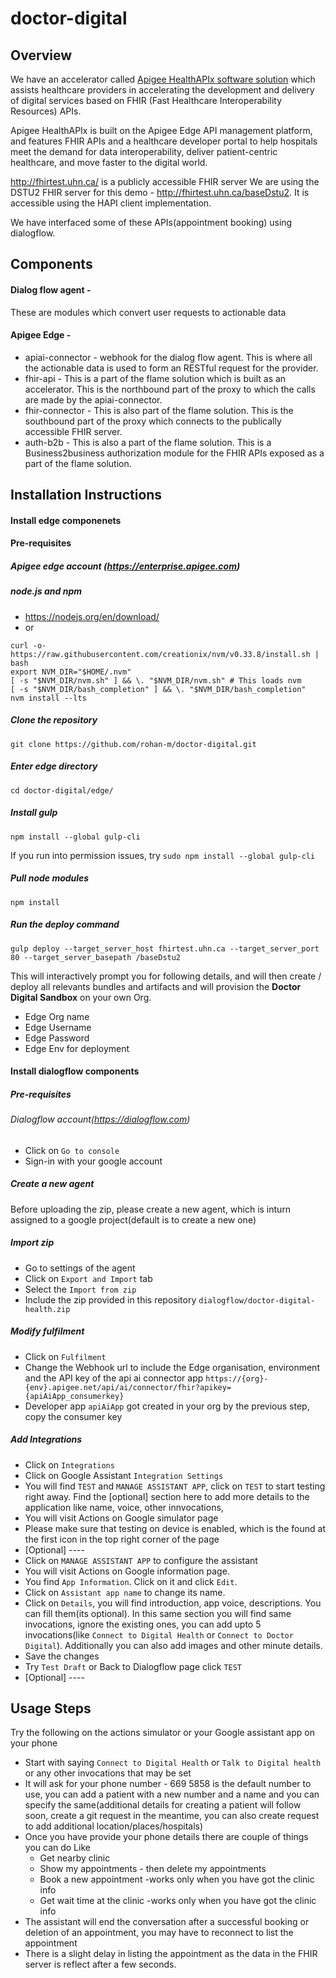 # doctor-digital 

## Overview
We have an accelerator called [Apigee HealthAPIx software solution](https://github.com/apigee/flame) which assists healthcare providers in accelerating the development and delivery of digital services based on FHIR (Fast Healthcare Interoperability Resources) APIs.

Apigee HealthAPIx is built on the Apigee Edge API management platform, and features FHIR APIs and a healthcare developer portal to help hospitals meet the demand for data interoperability, deliver patient-centric healthcare, and move faster to the digital world.

http://fhirtest.uhn.ca/ is a publicly accessible FHIR server
We are using the DSTU2 FHIR server for this demo - http://fhirtest.uhn.ca/baseDstu2.
It is accessible using the HAPI client implementation.

We have interfaced some of these APIs(appointment booking) using dialogflow. 

## Components
#### Dialog flow agent - 
These are modules which convert user requests to actionable data
#### Apigee Edge - 
+ apiai-connector - webhook for the dialog flow agent. This is where all the actionable data is used to form an RESTful request for the provider.
+ fhir-api - This is a part of the flame solution which is built as an accelerator. This is the northbound part of the proxy to which the calls are made by the apiai-connector.
+ fhir-connector - This is also part of the flame solution. This is the southbound part of the proxy which connects to the publically accessible FHIR server.
+ auth-b2b - This is also a part of the flame solution. This is a Business2business authorization module for the FHIR APIs exposed as a part of the flame solution.

## Installation Instructions


#### Install edge componenets
#### Pre-requisites
##### Apigee edge account (https://enterprise.apigee.com)
##### node.js and npm
+ https://nodejs.org/en/download/
+ or 
```
curl -o- https://raw.githubusercontent.com/creationix/nvm/v0.33.8/install.sh | bash 
export NVM_DIR="$HOME/.nvm"
[ -s "$NVM_DIR/nvm.sh" ] && \. "$NVM_DIR/nvm.sh" # This loads nvm
[ -s "$NVM_DIR/bash_completion" ] && \. "$NVM_DIR/bash_completion"
nvm install --lts
```

##### Clone the repository
```
git clone https://github.com/rohan-m/doctor-digital.git
```
##### Enter edge directory
```
cd doctor-digital/edge/
```
##### Install gulp 
```
npm install --global gulp-cli
```
If you run into permission issues, try `sudo npm install --global gulp-cli`

##### Pull node modules
```
npm install
```
##### Run the deploy command
```
gulp deploy --target_server_host fhirtest.uhn.ca --target_server_port 80 --target_server_basepath /baseDstu2
```
This will interactively prompt you for following details, and will then create / deploy all relevants bundles and artifacts and will provision the **Doctor Digital Sandbox** on your own Org.

+ Edge Org name
+ Edge Username
+ Edge Password
+ Edge Env for deployment

#### Install dialogflow components
##### Pre-requisites
###### Dialogflow account(https://dialogflow.com)
+ Click on `Go to console`
+ Sign-in with your google account
##### Create a new agent
Before uploading the zip, please create a new agent, which is inturn assigned to a google project(default is to create a new one)
##### Import zip
+ Go to settings of the agent
+ Click on `Export and Import` tab
+ Select the `Import from zip`
+ Include the zip provided in this repository `dialogflow/doctor-digital-health.zip`
##### Modify fulfilment
+ Click on `Fulfilment`
+ Change the Webhook url to include the Edge organisation, environment and the API key of the api ai connector app `https://{org}-{env}.apigee.net/api/ai/connector/fhir?apikey={apiAiApp_consumerkey}`
+ Developer app `apiAiApp` got created in your org by the previous step, copy the consumer key
##### Add Integrations
+ Click on `Integrations`
+ Click on Google Assistant `Integration Settings`
+ You will find `TEST` and `MANAGE ASSISTANT APP`, click on `TEST` to start testing right away. Find the [optional] section here to add more details to the application like name, voice, other innvocations, 
+ You will visit Actions on Google simulator page
+ Please make sure that testing on device is enabled, which is the found at the first icon in the top right corner of the page
+ [Optional] ----
+ Click on `MANAGE ASSISTANT APP` to configure the assistant
+ You will visit Actions on Google information page.
+ You find `App Information`. Click on it and click `Edit`. 
+ Click on `Assistant app name` to change its name.
+ Click on `Details`, you will find introduction, app voice, descriptions. You can fill them(its optional). In this same section you will find same invocations, ignore the existing ones, you can add upto 5 invocations(like `Connect to Digital Health` or `Connect to Doctor Digital`). Additionally you can also add images and other minute details.
+ Save the changes
+ Try `Test Draft` or Back to Dialogflow page click `TEST`
+ [Optional] ----

## Usage Steps
Try the following on the actions simulator or your Google assistant app on your phone

+ Start with saying `Connect to Digital Health` or `Talk to Digital health` or any other invocations that may be set
+ It will ask for your phone number - 669 5858 is the default number to use, you can add a patient with a new number and a name and you can specify the same(additional details for creating a patient will follow soon, create a git request in the meantime, you can also create request to add additional location/places/hospitals)
+ Once you have provide your phone details there are couple of things you can do Like
  + Get nearby clinic
  + Show my appointments - then delete my appointments 
  + Book a new appointment -works only when you have got the clinic info
  + Get wait time at the clinic -works only when you have got the clinic info
+ The assistant will end the conversation after a successful booking or deletion of an appointment, you may have to reconnect to list the appointment
+ There is a slight delay in listing the appointment as the data in the FHIR server is reflect after a few seconds.

